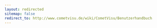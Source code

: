 ```yaml
---
layout: redirected
sitemap: false
redirect_to: http://www.cometvisu.de/wiki/CometVisu/Benutzerhandbuch
---
```


